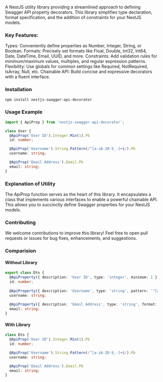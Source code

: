 A NestJS utility library providing a streamlined approach to defining Swagger API property decorators. This library simplifies type declaration, format specification, and the addition of constraints for your NestJS models.

### Key Features:
Types: Conveniently define properties as Number, Integer, String, or Boolean.
Formats: Precisely set formats like Float, Double, Int32, Int64, Date, DateTime, Email, UUID, and more.
Constraints: Add validation rules for minimum/maximum values, multiples, and regular expression patterns.
Flexibility: Use globals for common settings like Required, NotRequired, IsArray, Null, etc.
Chainable API: Build concise and expressive decorators with a fluent interface.

### Installation
```bash
npm install nestjs-swagger-api-decorator
```

### Usage Example
```typescript
import { ApiProp } from 'nestjs-swagger-api-decorator';

class User {
  @ApiProp('User ID').Integer.Min(1).Pb
  id: number;

  @ApiProp('Username').String.Pattern(/^[a-zA-Z0-9_-]+$/).Pb
  username: string;

  @ApiProp('Email Address').Email.Pb
  email: string;
}
```


### Explanation of Utility
The ApiProp function serves as the heart of this library. It encapsulates a class that implements various interfaces to enable a powerful chainable API. This allows you to succinctly define Swagger properties for your NestJS models.

### Contributing
We welcome contributions to improve this library! Feel free to open pull requests or issues for bug fixes, enhancements, and suggestions.

### Comparision

#### Without Library
```typescript
export class Dto {
  @ApiProperty({ description: 'User ID', type: 'integer', minimum: 1 })
  id: number;
    
  @ApiProperty({ description: 'Username', type: 'string', pattern: '^[a-zA-Z0-9_-]+$' })
  username: string;
    
  @ApiProperty({ description: 'Email Address', type: 'string', format: 'email' })
  email: string;
}
```

#### With Library
```typescript
class Dto {
  @ApiProp('User ID').Integer.Min(1).Pb
  id: number;

  @ApiProp('Username').String.Pattern(/^[a-zA-Z0-9_-]+$/).Pb
  username: string;

  @ApiProp('Email Address').Email.Pb
  email: string;
}
```
